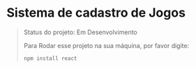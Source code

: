 <h1>Sistema de cadastro de Jogos</h1>

> Status do projeto: Em Desenvolvimento
>
> Para Rodar esse projeto na sua máquina, por favor digite:
>
> ```
> npm install react
> ```
> 

